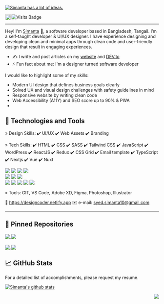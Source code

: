 [![Simanta has a lot of ideas.](https://github.com/syedsimanta03/syedsimanta03/raw/master/cover.gif)](https://designcoder.netlify.app/)


<a href="https://www.linkedin.com/in/syedsimanta03/">
  <img align="left" alt="Pranav's LinkedIn" width="18px" src="https://raw.githubusercontent.com/peterthehan/peterthehan/master/assets/linkedin.svg" />
</a>

![Visits Badge](https://badges.pufler.dev/visits/syedsimanta03/syedsimanta03)

------
Hey! I'm [Simanta](http://designcoder.netlify.app) 👋, a software developer based in Bangladesh, Tangail. I’m a self-taught developer & UI/UX designer. I have experience designing and developing clean and minimal apps through clean code and user-friendly design that result in engaging experiences.

- ✍️ I write and post articles on my [website](http://designcoder.netlify.app/blog) and [DEV.to](https://dev.to/syedsimanta03)
- ⚡ Fun fact about me: I'm a designer turned software developer


I would like to highlight some of my skills:

- Modern UI design that defines business goals clearly
- Solved UX and visual design challenges with safety guidelines in mind
- Responsive website by writing clean code
- Web Accessibility (A11Y) and SEO score up to 90% & PWA
- 
## 🧰 Technologies and Tools

» Design Skills: ✔️ UI/UX  ✔️ Web Assets ✔️ Branding

» Tech Skills:   ✔️ HTML ✔️ CSS ✔️ SASS ✔️ Tailwind CSS ✔️ JavaScript ✔️ WordPress ✔️ ReactJS ✔️ Redux
                        ✔️ CSS Grid ✔️ Email template ✔️ TypeScript ✔️ Nextjs ✔️  Vue  ✔️ Nuxt
                        
![](https://img.shields.io/badge/Code-JavaScript-informational?style=flat&logo=JavaScript&logoColor=white&color=a9fef7)
![](https://img.shields.io/badge/Code-React-informational?style=flat&logo=react&logoColor=white&color=a9fef7)
![](https://img.shields.io/badge/Code-Next-informational?style=flat&logo=Next.js&logoColor=white&color=a9fef7)
![](https://img.shields.io/badge/Code-TypeScript-informational?style=flat&logo=TypeScript&logoColor=white&color=a9fef7)
<br>
![](https://img.shields.io/badge/Style-CSS-informational?style=flat&logo=css3&logoColor=white&color=a9fef7)
![](https://img.shields.io/badge/Style-Tailwind-informational?style=flat&logo=Tailwind-CSS&logoColor=white&color=a9fef7)
![](https://img.shields.io/badge/Style-Sass-informational?style=flat&logo=Sass&logoColor=white&color=a9fef7)
<br>
![](https://img.shields.io/badge/Tools-Firebase-informational?style=flat&logo=Firebase&logoColor=white&color=a9fef7)
![](https://img.shields.io/badge/Tools-Git-informational?style=flat&logo=Git&logoColor=white&color=a9fef7)
![](https://img.shields.io/badge/Tools-Postman-informational?style=flat&logo=Postman&logoColor=white&color=a9fef7)
![](https://img.shields.io/badge/Tools-GitHub-informational?style=flat&logo=GitHub&logoColor=white&color=a9fef7)
![](https://img.shields.io/badge/Tools-NPM-informational?style=flat&logo=npm&logoColor=white&color=a9fef7)

» Tools:  GIT, VS Code, Adobe XD, Figma, Photoshop, Illustrator

🔗 https://designcoder.netlify.app
✉️ e-mail: syed.simanta10@gmail.com
____
## 📌 Pinned Repositories

<a href="https://github.com/syedsimanta03/NEXT-Workout-App">
  <img align="center" src="https://github-readme-stats.vercel.app/api/pin/?username=syedsimanta03&repo=NEXT-Workout-App&theme=radical" />
</a>
<a href="https://github.com/syedsimanta03/covid19canada">
  <img align="center" src="https://github-readme-stats.vercel.app/api/pin/?username=syedsimanta03&repo=covid19canada&theme=radical" />
</a>

<br>
<br>

<a href="https://github.com/syedsimanta03/Movie-Database">
  <img align="center" src="https://github-readme-stats.vercel.app/api/pin/?username=syedsimanta03&repo=Movie-Database&theme=radical" />
</a>
<a href="https://github.com/syedsimanta03/NEXT-Google-Keep">
  <img align="center" src="https://github-readme-stats.vercel.app/api/pin/?username=syedsimanta03&repo=NEXT-Google-Keep&theme=radical" />
</a>

## 📈 GitHub Stats

For a detailed list of accomplishments, please request my resume.
<p align = 'left'> 
<a href="https://github.com/anuraghazra/github-readme-stats">
  <img align="center" src="https://github-readme-stats.anuraghazra1.vercel.app/api?username=syedsimanta03&show_icons=true&include_all_commits=true&count_private=true&hide=stars,prs&theme=radical" alt="Simanta's github stats" />
</a>
</p>

<p align = 'right'> 
<a href="https://github.com/syedsimanta03">
  <img align="center" src="https://github-readme-stats.vercel.app/api/top-langs/?username=syedsimanta03&hide=TeX&layout=compact&theme=radical" />
</a>
</p>
